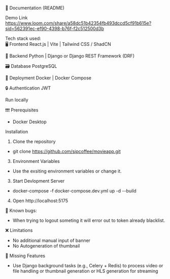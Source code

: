 📄 Documentation (README)

Demo Link https://www.loom.com/share/a58dc51b42354fb493dccd5cf91b615e?sid=562391ec-ef90-4398-b76f-f2c512500d3b

Tech stack used:  
🖥️ Frontend
React.js |
Vite |
Tailwind CSS / ShadCN 

🧠 Backend
Python |
Django or Django REST Framework (DRF)

🗃️ Database
PostgreSQL

🐳 Deployment
Docker |
Docker Compose 

🔒 Authentication
JWT

Run locally

❗️❗️❗️ Prerequisites
- Docker Desktop

Installation
  1. Clone the repository
  - git clone https://github.com/sipcoffee/movieapp.git

  3. Environment Variables
  - Use the exsiting environment variables or change it.

  3. Start Devlopment Server
  - docker-compose -f docker-compose.dev.yml up -d --build

  4. Open http://localhost:5175

🐛 Known bugs:
- When trying to logout someting it will error out to token already blacklist.

❌ Limitations
- No additional manual input of banner
- No Autogeneration of thumbnail

🔎 Missing Features
- Use Django background tasks (e.g., Celery + Redis) to process video or file handling or
thumbnail generation or HLS generation for streaming

